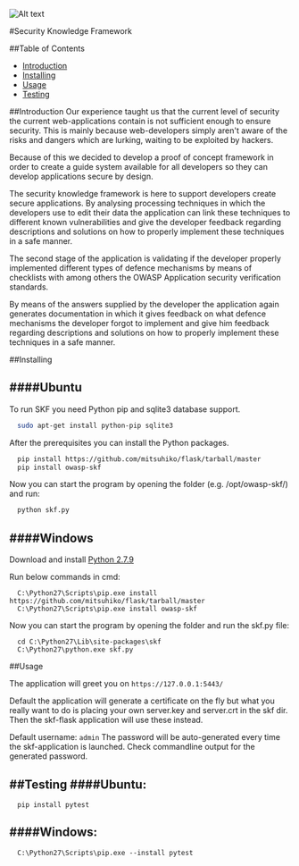 ![Alt text](http://www.securityknowledgeframework.com/img/profile.png)

#Security Knowledge Framework

##Table of Contents
* [Introduction](#introduction)
* [Installing](#installing)
* [Usage](#usage)
* [Testing](#testing)

##<a name="introduction"></a>Introduction
Our experience taught us that the current level of security the current web-applications contain is not sufficient enough to ensure security. This is mainly because web-developers simply aren't aware of the risks and dangers which are lurking, waiting to be exploited by hackers.

Because of this we decided to develop a proof of concept framework in order to create a guide system available for all developers so they can develop applications secure by design.

The security knowledge framework is here to support developers create secure applications. By analysing processing techniques in which the developers use to edit their data the application can link these techniques to different known vulnerabilities and give the developer feedback regarding descriptions and solutions on how to properly implement these techniques in a safe manner.

The second stage of the application is validating if the developer properly implemented different types of defence mechanisms by means of checklists with among others the OWASP Application security verification standards.

By means of the answers supplied by the developer the application again generates documentation in which it gives feedback on what defence mechanisms the developer forgot to implement and give him feedback regarding descriptions and solutions on how to properly implement these techniques in a safe manner.

##<a name="installing"></a>Installing

####Ubuntu
----------
To run SKF you need Python pip and sqlite3 database support.
```bash
  sudo apt-get install python-pip sqlite3
```

After the prerequisites you can install the Python packages.
```bash
  pip install https://github.com/mitsuhiko/flask/tarball/master
  pip install owasp-skf
```

Now you can start the program by opening the folder (e.g. /opt/owasp-skf/) and run:
```bash
  python skf.py
```

####Windows
-----------
Download and install [Python 2.7.9](https://www.python.org/downloads/release/python-279/)

Run below commands in cmd:
```
  C:\Python27\Scripts\pip.exe install https://github.com/mitsuhiko/flask/tarball/master
  C:\Python27\Scripts\pip.exe install owasp-skf
```

Now you can start the program by opening the folder and run the skf.py file:
```
  cd C:\Python27\Lib\site-packages\skf
  C:\Python27\python.exe skf.py
```

##<a name="usage"></a>Usage

The application will greet you on `https://127.0.0.1:5443/`

Default the application will generate a certificate on the fly but what you really want to do is placing your own server.key and server.crt in the skf dir. Then the skf-flask application will use these instead.

Default username: `admin`
The password will be auto-generated every time the skf-application is launched. Check commandline output for the generated password.

##<a name="testing"></a>Testing
####Ubuntu:
-----------
```
  pip install pytest
```
####Windows:
------------
```
  C:\Python27\Scripts\pip.exe --install pytest
```
